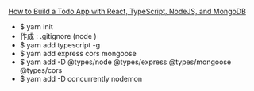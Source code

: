 [How to Build a Todo App with React, TypeScript, NodeJS, and MongoDB](https://www.freecodecamp.org/news/how-to-build-a-todo-app-with-react-typescript-nodejs-and-mongodb/)

- $ yarn init
- 作成 : .gitignore (node
)
- $ yarn add typescript -g
- $ yarn add express cors mongoose
- $ yarn add -D @types/node @types/express @types/mongoose @types/cors
- $ yarn add -D concurrently nodemon